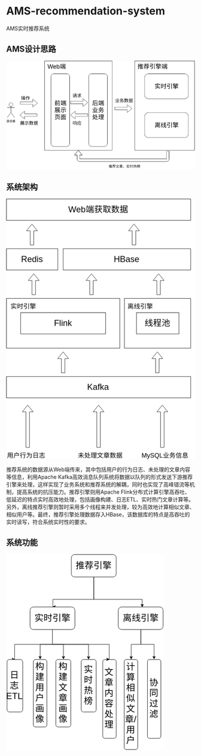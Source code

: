 # AMS-recommendation-system
AMS实时推荐系统

## AMS设计思路

![](doc/设计思路.png)

## 系统架构

![](doc/系统整体架构.png)

推荐系统的数据源从Web端传来，其中包括用户的行为日志、未处理的文章内容等信息，利用Apache Kafka高效消息队列系统将数据以队列的形式发送下游推荐引擎来处理，这样实现了业务系统和推荐系统的解耦，同时也实现了高峰错流等机制，提高系统的抗压能力。推荐引擎则用Apache Flink分布式计算引擎高吞吐、低延迟的特点实时高效地处理，包括画像构建、日志ETL、实时热门文章计算等。另外，离线推荐引擎则暂时采用多个线程来并发处理，较为高效地计算相似文章、相似用户等。最终，推荐引擎处理数据存入HBase，该数据库的特点是高吞吐的实时读写，符合系统实时性的要求。



## 系统功能

![](doc/功能.png)

